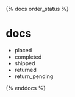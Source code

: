 {% docs order_status %}

# docs
- placed
- completed
- shipped
- returned
- return_pending
 
{% enddocs %}